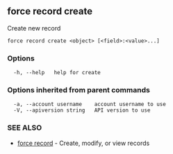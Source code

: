 ## force record create

Create new record

```
force record create <object> [<field>:<value>...]
```

### Options

```
  -h, --help   help for create
```

### Options inherited from parent commands

```
  -a, --account username    account username to use
  -V, --apiversion string   API version to use
```

### SEE ALSO

* [force record](force_record.md)	 - Create, modify, or view records

